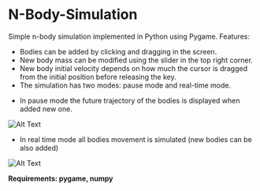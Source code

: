 # N-Body-Simulation
Simple n-body simulation implemented in Python using Pygame. 
Features:

- Bodies can be added by clicking and dragging in the screen.
- New body mass can be modified using the slider in the top right corner.
- New body initial velocity depends on how much the cursor is dragged from the initial position before releasing the key.
- The simulation has two modes: pause mode and real-time mode.
* In pause mode the future trajectory of the bodies is displayed when added new one.

![Alt Text](https://media3.giphy.com/media/5NN122XN4DYgXDLRN3/giphy.gif)


  * In real time mode all bodies movement is simulated (new bodies can be also added)

![Alt Text](https://media3.giphy.com/media/mzO7FhQaNjTkE0wAHx/giphy.gif)



**Requirements: pygame, numpy**
